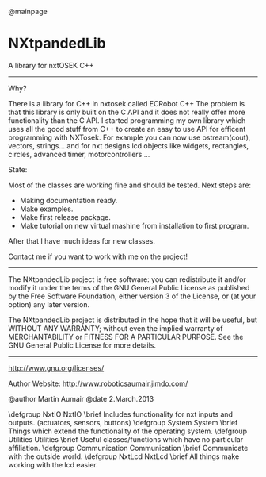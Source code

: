 @mainpage

NXtpandedLib
============

A library for nxtOSEK C++

----
Why?

There is a library for C++ in nxtosek called ECRobot C++
The problem is that this library is only built on the C API and it does not really offer more functionality than the C API.
I started programming my own library which uses all the good stuff from C++ to create an easy to use API for efficent
programming with NXTosek.
For example you can now use ostream(cout), vectors, strings... and for nxt designs lcd objects like widgets, 
rectangles, circles, advanced timer, motorcontrollers ...

State:

Most of the classes are working fine and should be tested.
Next steps are:
- Making documentation ready.
- Make examples.
- Make first release package.
- Make tutorial on new virtual mashine from installation to first program.

After that I have much ideas for new classes.

Contact me if you want to work with me on the project!

-----------------------------------------------------------------------------------------

The NXtpandedLib project is free software: you can redistribute it and/or modify 
it under the terms of the GNU General Public License as published by the Free Software 
Foundation, either version 3 of the License, or (at your option) any later version. 

The NXtpandedLib project is distributed in the hope that it will be useful, 
but WITHOUT ANY WARRANTY; without even the implied warranty of MERCHANTABILITY or FITNESS
FOR A PARTICULAR PURPOSE. See the GNU General Public License for more details. 

--------------------------------------------------------------------------------------------
http://www.gnu.org/licenses/

Author Website:
<http://www.roboticsaumair.jimdo.com/>

@author Martin Aumair
@date 2.March.2013

\defgroup NxtIO NxtIO
\brief Includes functionality for nxt inputs and outputs. (actuators, sensors, buttons)
\defgroup System System
\brief Things which extend the functionality of the operating system.
\defgroup Utilities Utilities
\brief Useful classes/functions which have no particular affiliation.
\defgroup Communication Communication
\brief Communicate with the outside world.
\defgroup NxtLcd NxtLcd
\brief All things make working with the lcd easier.
